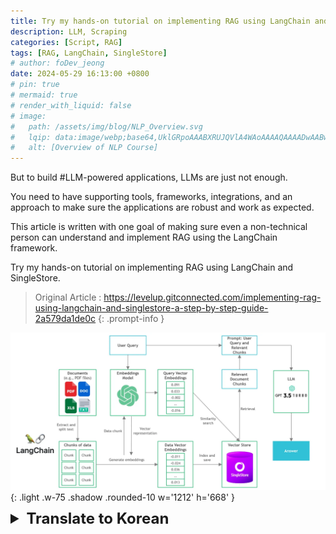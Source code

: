 ```yaml
---
title: Try my hands-on tutorial on implementing RAG using LangChain and SingleStore
description: LLM, Scraping
categories: [Script, RAG]
tags: [RAG, LangChain, SingleStore]
# author: foDev_jeong
date: 2024-05-29 16:13:00 +0800
# pin: true
# mermaid: true
# render_with_liquid: false
# image:
#   path: /assets/img/blog/NLP_Overview.svg
#   lqip: data:image/webp;base64,UklGRpoAAABXRUJQVlA4WAoAAAAQAAAADwAABwAAQUxQSDIAAAARL0AmbZurmr57yyIiqE8oiG0bejIYEQTgqiDA9vqnsUSI6H+oAERp2HZ65qP/VIAWAFZQOCBCAAAA8AEAnQEqEAAIAAVAfCWkAALp8sF8rgRgAP7o9FDvMCkMde9PK7euH5M1m6VWoDXf2FkP3BqV0ZYbO6NA/VFIAAAA
#   alt: [Overview of NLP Course]
---
```




But to build #LLM-powered applications, LLMs are just not enough.

You need to have supporting tools, frameworks, integrations, and an approach to make sure the applications are robust and work as expected.

This article is written with one goal of making sure even a non-technical person can understand and implement RAG using the LangChain framework.

Try my hands-on tutorial on implementing RAG using LangChain and SingleStore. 


> Original Article : <https://levelup.gitconnected.com/implementing-rag-using-langchain-and-singlestore-a-step-by-step-guide-2a579da1de0c>
{: .prompt-info }

![ LLM implementing RAG using LangChain ](/assets/img/llm/LLM_implementing_RAG_using_LangChain.png){: .light .w-75 .shadow .rounded-10 w='1212' h='668' }


<details markdown="1">
<summary style= "font-size:24px; line-height:24px; font-weight:bold; cursor:pointer;" > Translate to Korean </summary>

하지만 LLM 기반 애플리케이션을 구축하기 위해서는 LLM만으로는 충분하지 않습니다.

지원 도구, 프레임워크, 통합 및 응용 프로그램이 강력하고 예상대로 작동하는지 확인하기 위한 접근 방식이 있어야 합니다.

이 글은 기술자가 아닌 사람도 LangChain 프레임워크를 사용하여 RAG를 이해하고 구현할 수 있도록 하는 것을 목표로 작성되었습니다.

</details>